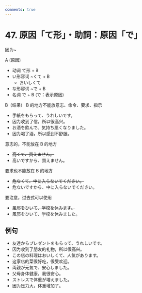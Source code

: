 ```yaml
---
comments: true
---
```


# 47. 原因「て形」・助詞：原因「で」

因为~

A (原因)

- 动词 て形 + B
- い形容词 ~くて + B
  - おいしくて
- な形容词 ~で + B
- 名词 で + B   (で：表示原因)

B（结果） B 的地方不能放意志、命令、要求、指示

- 手紙をもらって、うれしいです。
- 因为收到了信，所以很高兴。
- お酒を飲んで、気持ち悪くなりました。
- 因为喝了酒，所以感到不舒服。

意志的，不能放在 B 的地方

- ~~高くて、買えません。~~
- 高いですから、買えません。

要求也不能放在 B 的地方

- ~~危なくて、中に入らないでください。~~
- 危ないですから、中に入らないでください。

要注意，过去式可以使用

- ~~風邪をひいて、学校を休みます。~~
- 風邪をひいて、学校を休みました。

## 例句

- 友達からプレゼントをもらって、うれしいです。
- 因为收到了朋友的礼物，所以很高兴。
- この店の料理はおいしくて、人気があります。
- 这家店的菜很好吃，很受欢迎。
- 両親が元気で、安心しました。
- 父母身体健康，我很安心。
- ストレスで体重が増えました。
- 因为压力大，体重增加了。
